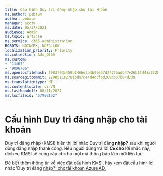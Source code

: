 ```yaml
---
title: Cấu hình Duy trì đăng nhập cho tài khoản
ms.author: pebaum
author: pebaum
manager: scotv
ms.date: 05/27/2021
audience: Admin
ms.topic: article
ms.service: o365-administration
ROBOTS: NOINDEX, NOFOLLOW
localization_priority: Priority
ms.collection: Adm_O365
ms.custom:
- "11467"
- "9006706"
ms.openlocfilehash: f983f93a450b1466e3a4b06e67d24736adb47e26b1f446a2f28ca76f87967505
ms.sourcegitcommit: 920051182781bd97ce4d4d6fbd268cb37b84d239
ms.translationtype: MT
ms.contentlocale: vi-VN
ms.lasthandoff: 08/11/2021
ms.locfileid: "57902162"
---
```

# <a name="configure-stay-signed-in-for-accounts"></a>Cấu hình Duy trì đăng nhập cho tài khoản

Duy trì đăng nhập (KMSI) hiển thị lời nhắc Duy trì đăng **nhập?** sau khi người dùng đăng nhập thành công. Nếu người dùng trả lời **Có cho** lời nhắc này, dịch vụ KMSI sẽ cung cấp cho họ một mã thông báo làm mới liên tục. 

Để biết thêm thông tin về việc đặt cấu hình KMSI, hãy xem đặt cấu hình lời nhắc 'Duy trì đăng [nhập?' cho tài khoản Azure AD.](https://docs.microsoft.com/azure/active-directory/fundamentals/keep-me-signed-in)